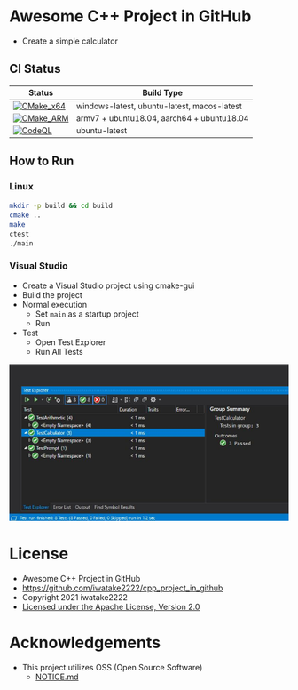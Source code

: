 # Awesome C++ Project in GitHub
- Create a simple calculator

## CI Status
Status | Build Type
------ | ----------
[![CMake_x64](https://github.com/iwatake2222/cpp_project_in_github/actions/workflows/cmake_x64.yml/badge.svg)](https://github.com/iwatake2222/cpp_project_in_github/actions/workflows/cmake_x64.yml) | windows-latest, ubuntu-latest, macos-latest
[![CMake_ARM](https://github.com/iwatake2222/cpp_project_in_github/actions/workflows/cmake_arm.yml/badge.svg)](https://github.com/iwatake2222/cpp_project_in_github/actions/workflows/cmake_arm.yml) | armv7 + ubuntu18.04, aarch64 + ubuntu18.04
[![CodeQL](https://github.com/iwatake2222/cpp_project_in_github/actions/workflows/codeql-analysis.yml/badge.svg)](https://github.com/iwatake2222/cpp_project_in_github/actions/workflows/codeql-analysis.yml) | ubuntu-latest

## How to Run
### Linux
```sh
mkdir -p build && cd build
cmake ..
make
ctest
./main
```

### Visual Studio
- Create a Visual Studio project using cmake-gui
- Build the project
- Normal execution
    - Set `main` as a startup project
    - Run
- Test
    - Open Test Explorer
    - Run All Tests

![](00_doc/test_in_vs.jpg)

# License
- Awesome C++ Project in GitHub
- https://github.com/iwatake2222/cpp_project_in_github
- Copyright 2021 iwatake2222
- [Licensed under the Apache License, Version 2.0](LICENSE)

# Acknowledgements
- This project utilizes OSS (Open Source Software)
    - [NOTICE.md](NOTICE.md)
